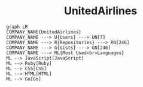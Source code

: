 <h1 align="center">UnitedAirlines</h1>

```mermaid
graph LR
COMPANY_NAME{UnitedAirlines}
COMPANY_NAME ---> U{Users} ---> UN[7]
COMPANY_NAME ---> R{Repositories} ---> RN[246]
COMPANY_NAME ---> G{Gists} ---> GN[246]
COMPANY_NAME ---> ML{Most Used<br>Languages}
ML --> JavaScript[JavaScript]
ML --> Ruby[Ruby]
ML --> CSS[CSS]
ML --> HTML[HTML]
ML --> Go[Go]
```
